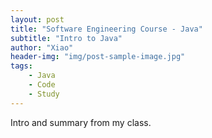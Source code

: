 ```yaml
---
layout: post
title: "Software Engineering Course - Java"
subtitle: "Intro to Java"
author: "Xiao"
header-img: "img/post-sample-image.jpg"
tags:
    - Java
    - Code
    - Study
---
```


Intro and summary from my class.